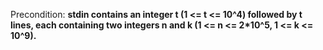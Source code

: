 Precondition: **stdin contains an integer t (1 <= t <= 10^4) followed by t lines, each containing two integers n and k (1 <= n <= 2*10^5, 1 <= k <= 10^9).**